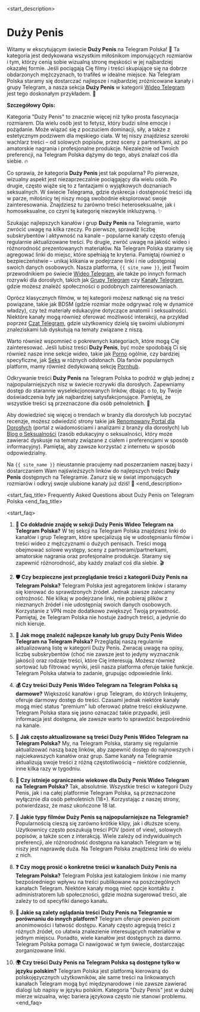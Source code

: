 <start_description>
# Duży Penis

Witamy w ekscytującym świecie **Duży Penis** na Telegram Polska! 🍆 Ta kategoria jest dedykowana wszystkim miłośnikom imponujących rozmiarów i tym, którzy cenią sobie wizualną stronę męskości w jej najbardziej okazałej formie. Jeśli pociągają Cię filmy i treści skupiające się na dobrze obdarzonych mężczyznach, to trafiłeś w idealne miejsce. Na Telegram Polska staramy się dostarczać najlepsze i najbardziej zróżnicowane kanały i grupy Telegram, a nasza sekcja **Duży Penis** w kategorii [Wideo Telegram](/wideo/) jest tego doskonałym przykładem. 🚀

**Szczegółowy Opis:**

Kategoria "Duży Penis" to znacznie więcej niż tylko prosta fascynacja rozmiarem. Dla wielu osób jest to fetysz, który budzi silne emocje i pożądanie. Może wiązać się z poczuciem dominacji, siły, a także z estetycznym podziwem dla męskiego ciała. W tej niszy znajdziesz szeroki wachlarz treści – od solowych popisów, przez sceny z partnerkami, aż po amatorskie nagrania i profesjonalne produkcje. Niezależnie od Twoich preferencji, na Telegram Polska dążymy do tego, abyś znalazł coś dla siebie. 🔥

Co sprawia, że kategoria **Duży Penis** jest tak popularna? Po pierwsze, wizualny aspekt jest niezaprzeczalnie pociągający dla wielu osób. Po drugie, często wiąże się to z fantazjami o wyjątkowych doznaniach seksualnych. W świecie Telegrama, gdzie dyskrecja i dostępność treści idą w parze, miłośnicy tej niszy mogą swobodnie eksplorować swoje zainteresowania. Znajdziesz tu zarówno treści heteroseksualne, jak i homoseksualne, co czyni tę kategorię niezwykle inkluzywną. ✨

Szukając najlepszych kanałów i grup **Duży Penis** na Telegramie, warto zwrócić uwagę na kilka rzeczy. Po pierwsze, sprawdź liczbę subskrybentów i aktywność na kanale – popularne kanały często oferują regularnie aktualizowane treści. Po drugie, zwróć uwagę na jakość wideo i różnorodność prezentowanych materiałów. Na Telegram Polska staramy się agregować linki do miejsc, które spełniają te kryteria. Pamiętaj również o bezpieczeństwie – unikaj klikania w podejrzane linki i nie udostępniaj swoich danych osobowych. Nasza platforma, `{{ site_name }}`, jest Twoim przewodnikiem po świecie [Wideo Telegram](/wideo/), ale także po innych formach rozrywki dla dorosłych, takich jak [Grupy Telegram](/grupy/) czy [Kanały Telegram](/kanaly/), gdzie możesz znaleźć społeczności o podobnych zainteresowaniach.

Oprócz klasycznych filmów, w tej kategorii możesz natknąć się na treści powiązane, takie jak BDSM (gdzie rozmiar może odgrywać rolę w dynamice władzy), czy też materiały edukacyjne dotyczące anatomii i seksualności. Niektóre kanały mogą również oferować możliwość interakcji, na przykład poprzez [Czat Telegram](/czat/), gdzie użytkownicy dzielą się swoimi ulubionymi znaleziskami lub dyskutują na tematy związane z niszą.

Warto również wspomnieć o pokrewnych kategoriach, które mogą Cię zainteresować. Jeśli lubisz treści **Duży Penis**, być może spodobają Ci się również nasze inne sekcje wideo, takie jak [Porno](/wideo/porno/) ogólnie, czy bardziej specyficzne, jak [Seks](/wideo/seks/) w różnych odsłonach. Dla fanów popularnych platform, mamy również dedykowaną sekcję [Pornhub](/wideo/pornhub/).

Odkrywanie treści **Duży Penis** na Telegram Polska to podróż w głąb jednej z najpopularniejszych nisz w świecie rozrywki dla dorosłych. Zapewniamy dostęp do starannie wyselekcjonowanych linków, dbając o to, by Twoje doświadczenia były jak najbardziej satysfakcjonujące. Pamiętaj, że wszystkie treści są przeznaczone dla osób pełnoletnich. 🔞

Aby dowiedzieć się więcej o trendach w branży dla dorosłych lub poczytać recenzje, możesz odwiedzić strony takie jak [Renomowany Portal dla Dorosłych](https://avn.com/business) (portal z wiadomościami i analizami z branży dla dorosłych) lub [Blog o Seksualności](https://www.scarleteen.com) (zasób edukacyjny o seksualności, który może zawierać dyskusje na tematy związane z ciałem i preferencjami w sposób informacyjny). Pamiętaj, aby zawsze korzystać z internetu w sposób odpowiedzialny.

Na `{{ site_name }}` nieustannie pracujemy nad poszerzaniem naszej bazy i dostarczaniem Wam najświeższych linków do najlepszych treści **Duży Penis** dostępnych na Telegramie. Zanurz się w świat imponujących rozmiarów i odkryj swoje ulubione kanały już dziś! 🍑
<end_description>

<start_faq_title>
Frequently Asked Questions about Duży Penis on Telegram Polska
<end_faq_title>

<start_faq>
1. **🤔 Co dokładnie znajdę w sekcji Duży Penis Wideo Telegram na Telegram Polska?**
W tej sekcji na Telegram Polska znajdziesz linki do kanałów i grup Telegram, które specjalizują się w udostępnianiu filmów i treści wideo z mężczyznami o dużych penisach. Treści mogą obejmować solowe występy, sceny z partnerami/partnerkami, amatorskie nagrania oraz profesjonalne produkcje. Staramy się zapewnić różnorodność, aby każdy znalazł coś dla siebie. 🎬

2. **🛡️ Czy bezpieczne jest przeglądanie treści z kategorii Duży Penis na Telegram Polska?**
Telegram Polska jest agregatorem linków i staramy się kierować do sprawdzonych źródeł. Jednak zawsze zalecamy ostrożność. Nie klikaj w podejrzane linki, nie pobieraj plików z nieznanych źródeł i nie udostępniaj swoich danych osobowych. Korzystanie z VPN może dodatkowo zwiększyć Twoją prywatność. Pamiętaj, że Telegram Polska nie hostuje żadnych treści, a jedynie do nich kieruje.

3. **🔎 Jak mogę znaleźć najlepsze kanały lub grupy Duży Penis Wideo Telegram na Telegram Polska?**
Przeglądaj naszą regularnie aktualizowaną listę w kategorii Duży Penis. Zwracaj uwagę na opisy, liczbę subskrybentów (choć nie zawsze jest to jedyny wyznacznik jakości) oraz rodzaje treści, które Cię interesują. Możesz również sortować lub filtrować wyniki, jeśli nasza platforma oferuje takie funkcje. Telegram Polska ułatwia to zadanie, grupując odpowiednie linki.

4. **💰 Czy treści Duży Penis Wideo Telegram na Telegram Polska są darmowe?**
Większość kanałów i grup Telegram, do których linkujemy, oferuje darmowy dostęp do treści. Czasami jednak niektóre kanały mogą mieć status "premium" lub oferować płatne treści ekskluzywne. Telegram Polska stara się jasno oznaczać takie przypadki, jeśli informacja jest dostępna, ale zawsze warto to sprawdzić bezpośrednio na kanale.

5. **🔄 Jak często aktualizowane są treści Duży Penis Wideo Telegram na Telegram Polska?**
My, na Telegram Polska, staramy się regularnie aktualizować naszą bazę linków, aby zapewnić dostęp do najnowszych i najciekawszych kanałów oraz grup. Same kanały na Telegramie aktualizują swoje treści z różną częstotliwością – niektóre codziennie, inne kilka razy w tygodniu.

6. **🔞 Czy istnieje ograniczenie wiekowe dla Duży Penis Wideo Telegram na Telegram Polska?**
Tak, absolutnie. Wszystkie treści w kategorii Duży Penis, jak i na całej platformie Telegram Polska, są przeznaczone wyłącznie dla osób pełnoletnich (18+). Korzystając z naszej strony, potwierdzasz, że masz ukończone 18 lat.

7. **🌟 Jakie typy filmów Duży Penis są najpopularniejsze na Telegramie?**
Popularnością cieszą się zarówno krótkie klipy, jak i dłuższe sceny. Użytkownicy często poszukują treści POV (point of view), solowych popisów, a także scen z interakcją. Wiele zależy od indywidualnych preferencji, ale różnorodność dostępna na kanałach Telegram w tej niszy jest naprawdę duża. Na Telegram Polska znajdziesz linki do wielu z nich.

8. **❓ Czy mogę prosić o konkretne treści w kanałach Duży Penis na Telegram Polska?**
Telegram Polska jest katalogiem linków i nie mamy bezpośredniego wpływu na treści publikowane na poszczególnych kanałach Telegram. Niektóre kanały mogą mieć opcje kontaktu z administratorem lub społeczności, gdzie można sugerować treści, ale zależy to od specyfiki danego kanału.

9. **🤳 Jakie są zalety oglądania treści Duży Penis na Telegramie w porównaniu do innych platform?**
Telegram oferuje pewien poziom anonimowości i łatwość dostępu. Kanały często agregują treści z różnych źródeł, co ułatwia znalezienie interesujących materiałów w jednym miejscu. Ponadto, wiele kanałów jest dostępnych za darmo. Telegram Polska pomaga Ci nawigować w tym świecie, dostarczając zorganizowane linki.

10. **🌍 Czy treści Duży Penis na Telegram Polska są dostępne tylko w języku polskim?**
Telegram Polska jest platformą kierowaną do polskojęzycznych użytkowników, ale same treści na linkowanych kanałach Telegram mogą być międzynarodowe i nie zawsze zawierać dialogi lub napisy w języku polskim. Kategoria "Duży Penis" jest w dużej mierze wizualna, więc bariera językowa często nie stanowi problemu.
<end_faq>